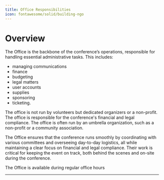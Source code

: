 ```yaml
---
title: Office Responsibilities
icon: fontawesome/solid/building-ngo
---
```

# Overview

The Office is the backbone of the conference’s operations, responsible for handling essential administrative tasks. This
includes:

* managing communications
* finance
* budgeting
* legal matters
* user accounts
* supplies
* sponsoring
* ticketing.

The office is not run by volunteers but dedicated organizers or a non-profit. 
The office is responsible for the conference's financial and legal compliance. 
The office is often run by an umbrella organization, such as a non-profit or a community association.

The Office ensures that the conference runs smoothly by coordinating with various committees and overseeing
day-to-day logistics, all while maintaining a clear focus on financial and legal compliance. Their work is critical for
keeping the event on track, both behind the scenes and on-site during the conference.

The Office is available during regular office hours

--- 
